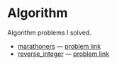 # Algorithm

Algorithm problems I solved.

* [marathoners][marathoners] — [problem link][marathoners_problem]
* [reverse_integer][reverse_integer] — [problem link][reverse_integer_problem]


[marathoners]: https://github.com/seizze/algorithm/tree/master/marathoners
[marathoners_problem]: https://programmers.co.kr/learn/courses/30/lessons/42576
[reverse_integer]: https://github.com/seizze/algorithm/tree/master/reverse_integer
[reverse_integer_problem]: https://leetcode.com/problems/reverse-integer/


